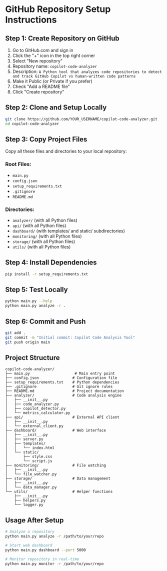 # GitHub Repository Setup Instructions

## Step 1: Create Repository on GitHub

1. Go to GitHub.com and sign in
2. Click the "+" icon in the top right corner
3. Select "New repository"
4. Repository name: `copilot-code-analyzer`
5. Description: `A Python tool that analyzes code repositories to detect and track GitHub Copilot vs human-written code patterns`
6. Make it Public (or Private if you prefer)
7. Check "Add a README file"
8. Click "Create repository"

## Step 2: Clone and Setup Locally

```bash
git clone https://github.com/YOUR_USERNAME/copilot-code-analyzer.git
cd copilot-code-analyzer
```

## Step 3: Copy Project Files

Copy all these files and directories to your local repository:

### Root Files:
- `main.py`
- `config.json`
- `setup_requirements.txt`
- `.gitignore`
- `README.md`

### Directories:
- `analyzer/` (with all Python files)
- `api/` (with all Python files)
- `dashboard/` (with templates/ and static/ subdirectories)
- `monitoring/` (with all Python files)
- `storage/` (with all Python files)
- `utils/` (with all Python files)

## Step 4: Install Dependencies

```bash
pip install -r setup_requirements.txt
```

## Step 5: Test Locally

```bash
python main.py --help
python main.py analyze -r .
```

## Step 6: Commit and Push

```bash
git add .
git commit -m "Initial commit: Copilot Code Analysis Tool"
git push origin main
```

## Project Structure

```
copilot-code-analyzer/
├── main.py                    # Main entry point
├── config.json               # Configuration file
├── setup_requirements.txt    # Python dependencies
├── .gitignore                # Git ignore rules
├── README.md                 # Project documentation
├── analyzer/                 # Code analysis engine
│   ├── __init__.py
│   ├── code_analyzer.py
│   ├── copilot_detector.py
│   └── metrics_calculator.py
├── api/                      # External API client
│   ├── __init__.py
│   └── external_client.py
├── dashboard/                # Web interface
│   ├── __init__.py
│   ├── server.py
│   ├── templates/
│   │   └── index.html
│   └── static/
│       ├── style.css
│       └── script.js
├── monitoring/               # File watching
│   ├── __init__.py
│   └── file_watcher.py
├── storage/                  # Data management
│   ├── __init__.py
│   └── data_manager.py
└── utils/                    # Helper functions
    ├── __init__.py
    ├── helpers.py
    └── logger.py
```

## Usage After Setup

```bash
# Analyze a repository
python main.py analyze -r /path/to/your/repo

# Start web dashboard
python main.py dashboard --port 5000

# Monitor repository in real-time
python main.py monitor -r /path/to/your/repo
```